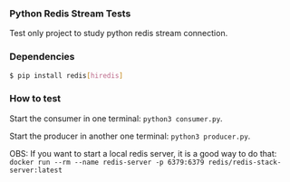### Python Redis Stream Tests
Test only project to study python redis stream connection.

### Dependencies
```bash
$ pip install redis[hiredis]
```

### How to test
Start the consumer in one terminal: `python3 consumer.py`.

Start the producer in another one terminal: `python3 producer.py`.

OBS: If you want to start a local redis server, it is a good way to do that: `docker run --rm --name redis-server -p 6379:6379 redis/redis-stack-server:latest`

